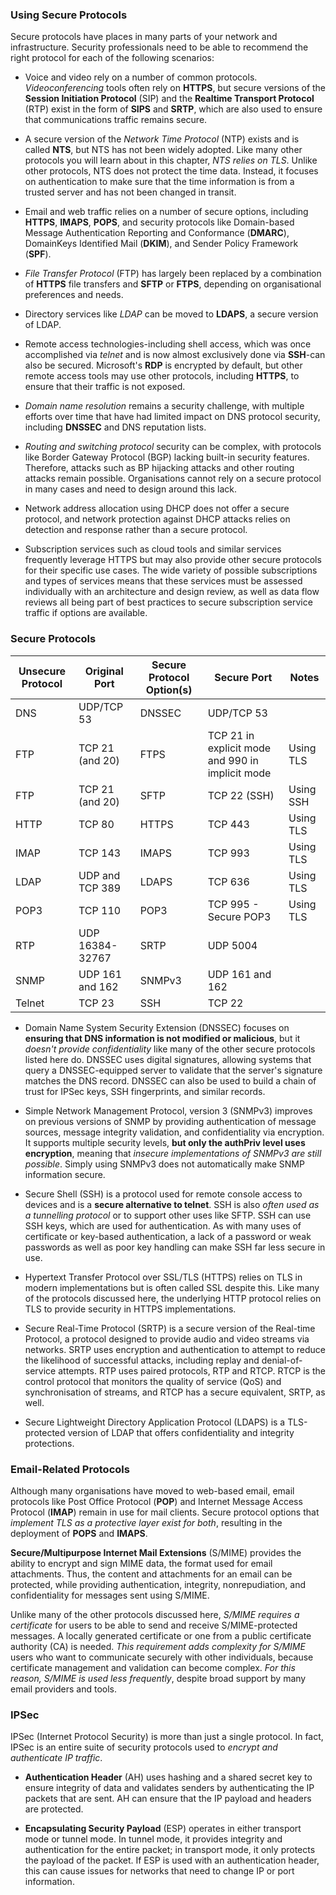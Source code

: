 
### Using Secure Protocols

Secure protocols have places in many parts of your network and infrastructure. Security professionals need to be able to recommend the right protocol for each of the following scenarios:

- Voice and video rely on a number of common protocols. *Videoconferencing* tools often rely on **HTTPS**, but secure versions of the **Session Initiation Protocol** (SIP) and the **Realtime Transport Protocol** (RTP) exist in the form of **SIPS** and **SRTP**, which are also used to ensure that communications traffic remains secure.
  
- A secure version of the *Network Time Protocol* (NTP) exists and is called **NTS**, but NTS has not been widely adopted. Like many other protocols you will learn about in this chapter, *NTS relies on TLS*. Unlike other protocols, NTS does not protect the time data. Instead, it focuses on authentication to make sure that the time information is from a trusted server and has not been changed in transit.
  
- Email and web traffic relies on a number of secure options, including **HTTPS**, **IMAPS**, **POPS**, and security protocols like Domain-based Message Authentication Reporting and Conformance (**DMARC**), DomainKeys Identified Mail (**DKIM**), and Sender Policy Framework (**SPF**).
  
- *File Transfer Protocol* (FTP) has largely been replaced by a combination of **HTTPS** file transfers and **SFTP** or **FTPS**, depending on organisational preferences and needs.
  
- Directory services like *LDAP* can be moved to **LDAPS**, a secure version of LDAP.
  
- Remote access technologies-including shell access, which was once accomplished via *telnet* and is now almost exclusively done via **SSH**-can also be secured. Microsoft's **RDP** is encrypted by default, but other remote access tools may use other protocols, including **HTTPS**, to ensure that their traffic is not exposed.
  
- *Domain name resolution* remains a security challenge, with multiple efforts over time that have had limited impact on DNS protocol security, including **DNSSEC** and DNS reputation lists.
  
- *Routing and switching protocol* security can be complex, with protocols like Border Gateway Protocol (BGP) lacking built-in security features. Therefore, attacks such as BP hijacking attacks and other routing attacks remain possible. Organisations cannot rely on a secure protocol in many cases and need to design around this lack.
  
- Network address allocation using DHCP does not offer a secure protocol, and network protection against DHCP attacks relies on detection and response rather than a secure protocol.
- Subscription services such as cloud tools and similar services frequently leverage HTTPS but may also provide other secure protocols for their specific use cases. The wide variety of possible subscriptions and types of services means that these services must be assessed individually with an architecture and design review, as well as data flow reviews all being part of best practices to secure subscription service traffic if options are available.

### Secure Protocols

| Unsecure Protocol | Original Port   | Secure Protocol Option(s) | Secure Port                                      | Notes     |
| ----------------- | --------------- | ------------------------- | ------------------------------------------------ | --------- |
| DNS               | UDP/TCP 53      | DNSSEC                    | UDP/TCP 53                                       |           |
| FTP               | TCP 21 (and 20) | FTPS                      | TCP 21 in explicit mode and 990 in implicit mode | Using TLS |
| FTP               | TCP 21 (and 20) | SFTP                      | TCP 22 (SSH)                                     | Using SSH |
| HTTP              | TCP 80          | HTTPS                     | TCP 443                                          | Using TLS |
| IMAP              | TCP 143         | IMAPS                     | TCP 993                                          | Using TLS |
| LDAP              | UDP and TCP 389 | LDAPS                     | TCP 636                                          | Using TLS |
| POP3              | TCP 110         | POP3                      | TCP 995 - Secure POP3                            | Using TLS |
| RTP               | UDP 16384-32767 | SRTP                      | UDP 5004                                         |           |
| SNMP              | UDP 161 and 162 | SNMPv3                    | UDP 161 and 162                                  |           |
| Telnet            | TCP 23          | SSH                       | TCP 22                                           |           |

- Domain Name System Security Extension (DNSSEC) focuses on **ensuring that DNS information is not modified or malicious**, but it *doesn't provide confidentiality* like many of the other secure protocols listed here do. DNSSEC uses digital signatures, allowing systems that query a DNSSEC-equipped server to validate that the server's signature matches the DNS record. DNSSEC can also be used to build a chain of trust for IPSec keys, SSH fingerprints, and similar records.
  
- Simple Network Management Protocol, version 3 (SNMPv3) improves on previous versions of SNMP by providing authentication of message sources, message integrity validation, and confidentiality via encryption. It supports multiple security levels, **but only the authPriv level uses encryption**, meaning that *insecure implementations of SNMPv3 are still possible*. Simply using SNMPv3 does not automatically make SNMP information secure.
  
- Secure Shell (SSH) is a protocol used for remote console access to devices and is a **secure alternative to telnet**. SSH is also *often used as a tunnelling protocol* or to support other uses like SFTP. SSH can use SSH keys, which are used for authentication. As with many uses of certificate or key-based authentication, a lack of a password or weak passwords as well as poor key handling can make SSH far less secure in use.
  
- Hypertext Transfer Protocol over SSL/TLS (HTTPS) relies on TLS in modern implementations but is often called SSL despite this. Like many of the protocols discussed here, the underlying HTTP protocol relies on TLS to provide security in HTTPS implementations.
  
- Secure Real-Time Protocol (SRTP) is a secure version of the Real-time Protocol, a protocol designed to provide audio and video streams via networks. SRTP uses encryption and authentication to attempt to reduce the likelihood of successful attacks, including replay and denial-of-service attempts. RTP uses paired protocols, RTP and RTCP. RTCP is the control protocol that monitors the quality of service (QoS) and synchronisation of streams, and RTCP has a secure equivalent, SRTP, as well.
  
- Secure Lightweight Directory Application Protocol (LDAPS) is a TLS-protected version of LDAP that offers confidentiality and integrity protections.

### Email-Related Protocols

Although many organisations have moved to web-based email, email protocols like Post Office Protocol (**POP**) and Internet Message Access Protocol (**IMAP**) remain in use for mail clients. Secure protocol options that *implement TLS as a protective layer exist for both*, resulting in the deployment of **POPS** and **IMAPS**.

**Secure/Multipurpose Internet Mail Extensions** (S/MIME) provides the ability to encrypt and sign MIME data, the format used for email attachments. Thus, the content and attachments for an email can be protected, while providing authentication, integrity, nonrepudiation, and confidentiality for messages sent using S/MIME.

Unlike many of the other protocols discussed here, *S/MIME requires a certificate* for users to be able to send and receive S/MIME-protected messages. A locally generated certificate or one from a public certificate authority (CA) is needed. *This requirement adds complexity for S/MIME* users who want to communicate securely with other individuals, because certificate management and validation can become complex. *For this reason, S/MIME is used less frequently*, despite broad support by many email providers and tools.

### IPSec

IPSec (Internet Protocol Security) is more than just a single protocol. In fact, IPSec is an entire suite of security protocols used to *encrypt and authenticate IP traffic*.

- **Authentication Header** (AH) uses hashing and a shared secret key to ensure integrity of data and validates senders by authenticating the IP packets that are sent. AH can ensure that the IP payload and headers are protected.
  
- **Encapsulating Security Payload** (ESP) operates in either transport mode or tunnel mode. In tunnel mode, it provides integrity and authentication for the entire packet; in transport mode, it only protects the payload of the packet. If ESP is used with an authentication header, this can cause issues for networks that need to change IP or port information.

